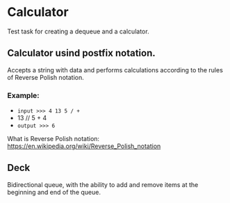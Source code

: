# Calculator
Test task for creating a dequeue and a calculator.

## Calculator usind postfix notation.

Accepts a string with data and performs calculations according to the rules of Reverse Polish notation.
### Example:
- `input >>> 4 13 5 / +`
- 13 // 5 + 4
- `output >>> 6`

What is Reverse Polish notation: https://en.wikipedia.org/wiki/Reverse_Polish_notation

## Deck
Bidirectional queue, with the ability to add and remove items at the beginning and end of the queue.
